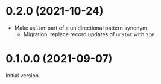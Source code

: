 # 0.2.0 (2021-10-24)

* Make `unSInt` part of a unidirectional pattern synonym.
  * Migration: replace record updates of `unSInt` with `SI#`.

# 0.1.0.0 (2021-09-07)

Initial version.
